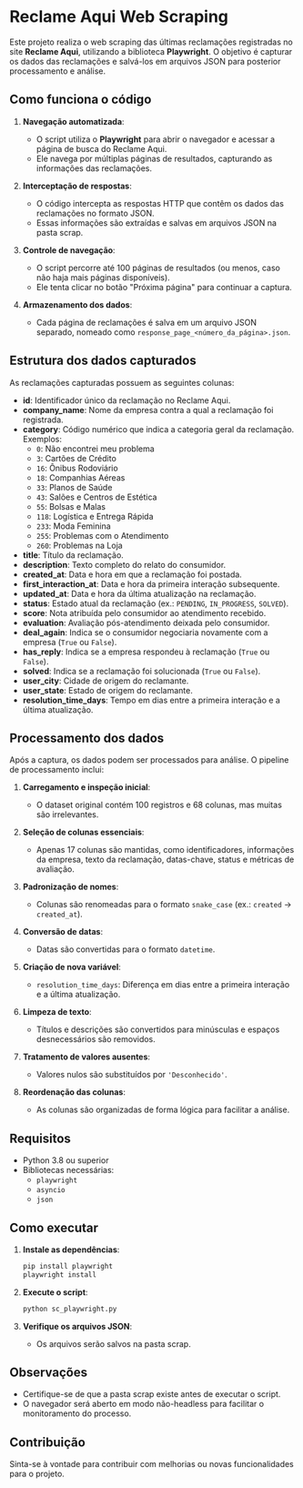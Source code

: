# Reclame Aqui Web Scraping

Este projeto realiza o web scraping das últimas reclamações registradas no site **Reclame Aqui**, utilizando a biblioteca **Playwright**. O objetivo é capturar os dados das reclamações e salvá-los em arquivos JSON para posterior processamento e análise.

## Como funciona o código

1. **Navegação automatizada**:

   - O script utiliza o **Playwright** para abrir o navegador e acessar a página de busca do Reclame Aqui.
   - Ele navega por múltiplas páginas de resultados, capturando as informações das reclamações.

2. **Interceptação de respostas**:

   - O código intercepta as respostas HTTP que contêm os dados das reclamações no formato JSON.
   - Essas informações são extraídas e salvas em arquivos JSON na pasta scrap.

3. **Controle de navegação**:

   - O script percorre até 100 páginas de resultados (ou menos, caso não haja mais páginas disponíveis).
   - Ele tenta clicar no botão "Próxima página" para continuar a captura.

4. **Armazenamento dos dados**:
   - Cada página de reclamações é salva em um arquivo JSON separado, nomeado como `response_page_<número_da_página>.json`.

## Estrutura dos dados capturados

As reclamações capturadas possuem as seguintes colunas:

- **id**: Identificador único da reclamação no Reclame Aqui.
- **company_name**: Nome da empresa contra a qual a reclamação foi registrada.
- **category**: Código numérico que indica a categoria geral da reclamação. Exemplos:
  - `0`: Não encontrei meu problema
  - `3`: Cartões de Crédito
  - `16`: Ônibus Rodoviário
  - `18`: Companhias Aéreas
  - `33`: Planos de Saúde
  - `43`: Salões e Centros de Estética
  - `55`: Bolsas e Malas
  - `118`: Logística e Entrega Rápida
  - `233`: Moda Feminina
  - `255`: Problemas com o Atendimento
  - `260`: Problemas na Loja
- **title**: Título da reclamação.
- **description**: Texto completo do relato do consumidor.
- **created_at**: Data e hora em que a reclamação foi postada.
- **first_interaction_at**: Data e hora da primeira interação subsequente.
- **updated_at**: Data e hora da última atualização na reclamação.
- **status**: Estado atual da reclamação (ex.: `PENDING`, `IN_PROGRESS`, `SOLVED`).
- **score**: Nota atribuída pelo consumidor ao atendimento recebido.
- **evaluation**: Avaliação pós-atendimento deixada pelo consumidor.
- **deal_again**: Indica se o consumidor negociaria novamente com a empresa (`True` ou `False`).
- **has_reply**: Indica se a empresa respondeu à reclamação (`True` ou `False`).
- **solved**: Indica se a reclamação foi solucionada (`True` ou `False`).
- **user_city**: Cidade de origem do reclamante.
- **user_state**: Estado de origem do reclamante.
- **resolution_time_days**: Tempo em dias entre a primeira interação e a última atualização.

## Processamento dos dados

Após a captura, os dados podem ser processados para análise. O pipeline de processamento inclui:

1. **Carregamento e inspeção inicial**:

   - O dataset original contém 100 registros e 68 colunas, mas muitas são irrelevantes.

2. **Seleção de colunas essenciais**:

   - Apenas 17 colunas são mantidas, como identificadores, informações da empresa, texto da reclamação, datas-chave, status e métricas de avaliação.

3. **Padronização de nomes**:

   - Colunas são renomeadas para o formato `snake_case` (ex.: `created` → `created_at`).

4. **Conversão de datas**:

   - Datas são convertidas para o formato `datetime`.

5. **Criação de nova variável**:

   - `resolution_time_days`: Diferença em dias entre a primeira interação e a última atualização.

6. **Limpeza de texto**:

   - Títulos e descrições são convertidos para minúsculas e espaços desnecessários são removidos.

7. **Tratamento de valores ausentes**:

   - Valores nulos são substituídos por `'Desconhecido'`.

8. **Reordenação das colunas**:
   - As colunas são organizadas de forma lógica para facilitar a análise.

## Requisitos

- Python 3.8 ou superior
- Bibliotecas necessárias:
  - `playwright`
  - `asyncio`
  - `json`

## Como executar

1. **Instale as dependências**:

   ```bash
   pip install playwright
   playwright install
   ```

2. **Execute o script**:

   ```bash
   python sc_playwright.py
   ```

3. **Verifique os arquivos JSON**:
   - Os arquivos serão salvos na pasta scrap.

## Observações

- Certifique-se de que a pasta scrap existe antes de executar o script.
- O navegador será aberto em modo não-headless para facilitar o monitoramento do processo.

## Contribuição

Sinta-se à vontade para contribuir com melhorias ou novas funcionalidades para o projeto.

